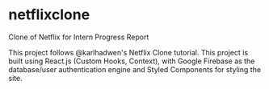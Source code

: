 # netflixclone
Clone of Netflix for Intern Progress Report

This project follows @karlhadwen's Netflix Clone tutorial. This project is built using React.js (Custom Hooks, Context), with Google Firebase as the database/user authentication engine and Styled Components for styling the site. 
